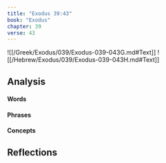 ```yaml
---
title: "Exodus 39:43"
book: "Exodus"
chapter: 39
verse: 43
---
```

![[/Greek/Exodus/039/Exodus-039-043G.md#Text]]
![[/Hebrew/Exodus/039/Exodus-039-043H.md#Text]]

## Analysis

#### Words

#### Phrases

#### Concepts

## Reflections
